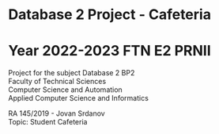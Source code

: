 # Database 2 Project - Cafeteria 
# Year 2022-2023 FTN E2 PRNII
Project for the subject Database 2 BP2  
Faculty of Technical Sciences  
Computer Science and Automation  
Applied Computer Science and Informatics  

RA 145/2019 - Jovan Srdanov     
Topic: Student Cafeteria  
